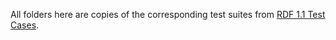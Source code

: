 All folders here are copies of the corresponding test suites from 
[RDF 1.1 Test Cases](https://www.w3.org/TR/rdf11-testcases/).
